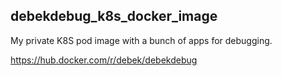## debekdebug_k8s_docker_image

My private K8S pod image with a bunch of apps for debugging.

https://hub.docker.com/r/debek/debekdebug
